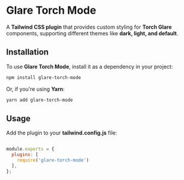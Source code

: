# Glare Torch Mode

A **Tailwind CSS plugin** that provides custom styling for **Torch Glare** components, supporting different themes like **dark, light, and default**.

## Installation

To use **Glare Torch Mode**, install it as a dependency in your project:

```sh
npm install glare-torch-mode
```

Or, if you're using **Yarn**:

```sh
yarn add glare-torch-mode
```

## Usage

Add the plugin to your **tailwind.config.js** file:

```js

module.exports = {
  plugins: [
    require('glare-torch-mode')
  ],
};
```

